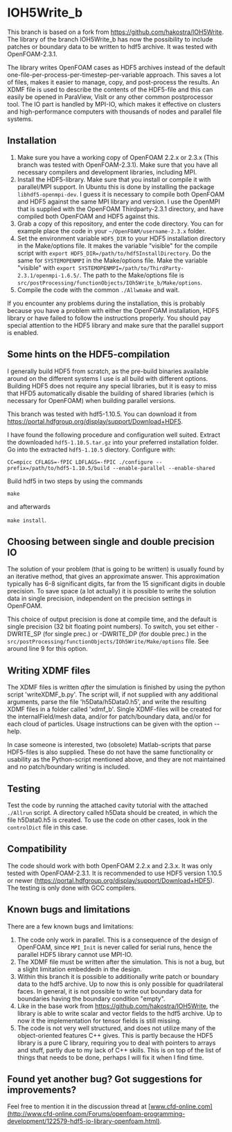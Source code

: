 IOH5Write_b
===========

This branch is based on a fork from https://github.com/hakostra/IOH5Write. The library of the branch IOH5Write_b has now the possibility to include patches or boundary data to be written to hdf5 archive. It was tested with OpenFOAM-2.3.1.

The library writes OpenFOAM cases as HDF5 archives instead of the default one-file-per-process-per-timestep-per-variable approach. This saves a lot of files, makes it easier to manage, copy, and post-process the results. An XDMF file is used to describe the contents of the HDF5-file and this can easily be opened in ParaView, VisIt or any other common postprocessor tool. The IO part is handled by MPI-IO, which makes it effective on clusters and high-performance computers with thousands of nodes and parallel file systems.


Installation
------------
1. Make sure you have a working copy of OpenFOAM 2.2.x or 2.3.x (This branch was tested with OpenFOAM-2.3.1). Make sure that you have all necessary compilers and development libraries, including MPI. 
2. Install the HDF5-library. Make sure that you install or compile it with parallel/MPI support. In Ubuntu this is done by installing the package ``libhdf5-openmpi-dev``. I guess it is necessary to compile both OpenFOAM and HDF5 against the same MPI library and version. I use the OpenMPI that is supplied with the OpenFOAM Thirdparty-2.3.1 directory, and have compiled both OpenFOAM and HDF5 against this.
3. Grab a copy of this repository, and enter the code directory. You can for example place the code in your ``~/OpenFOAM/username-2.3.x`` folder.
4. Set the environment variable ``HDF5_DIR`` to your HDF5 installation directory in the Make/options file. It makes the variable "visible" for the compile script with ``export HDF5_DIR=/path/to/hdf5InstallDirectory``. Do the same for ``SYSTEMOPENMPI`` in the Make/options file. Make the variable "visible" with ``export SYSTEMOPENMPI=/path/to/ThirdParty-2.3.1/openmpi-1.6.5/``. The path to the Make/options file is ``src/postProcessing/functionObjects/IOh5Write_b/Make/options``.
5. Compile the code with the common ``./Allwmake`` and wait.

If you encounter any problems during the installation, this is probably because you have a problem with either the OpenFOAM installation, HDF5 library or have failed to follow the instructions properly. You should pay special attention to the HDF5 library and make sure that the parallel support is enabled.


Some hints on the HDF5-compilation
----------------------------------
I generally build HDF5 from scratch, as the pre-build binaries available around on the different systems I use is all build with different options. Building HDF5 does not require any special libraries, but it is easy to miss that HFD5 automatically disable the building of shared libraries (which is necessary for OpenFOAM) when building parallel versions.

This branch was tested with hdf5-1.10.5. You can download it from https://portal.hdfgroup.org/display/support/Download+HDF5.

I have found the following procedure and configuration well suited.
Extract the downloaded ``hdf5-1.10.5.tar.gz`` into your preferred installation folder.
Go into the extracted ``hdf5-1.10.5`` diectory.
Configure with:

``CC=mpicc CFLAGS=-fPIC LDFLAGS=-fPIC ./configure --prefix=/path/to/hdf5-1.10.5/build --enable-parallel --enable-shared``

Build hdf5 in two steps by using the commands 

``make`` 

and afterwards 

``make install``.


Choosing between single and double precision IO
-----------------------------------------------
The solution of your problem (that is going to be written) is usually found by an iterative method, that gives an approximate answer. This approximation typically has 6-8 significant digits, far from the 15 significant digits in double precision. To save space (a lot actually) it is possible to write the solution data in single precision, independent on the precision settings in OpenFOAM.

This choice of output precision is done at compile time, and the default is single precision (32 bit floating point numbers). To switch, you set either -DWRITE_SP (for single prec.) or -DWRITE_DP (for double prec.) in the ``src/postProcessing/functionObjects/IOh5Write/Make/options`` file. See around line 9 for this option.


Writing XDMF files
------------------
The XDMF files is written *after* the simulation is finished by using the python script 'writeXDMF_b.py'. The script will, if not supplied with any additional arguments, parse the file 'h5Data/h5Data0.h5', and write the resulting XDMF files in a folder called 'xdmf_b'. Single XDMF-files will be created for the internalField/mesh data, and/or for patch/boundary data, and/or for each cloud of particles. Usage instructions can be given with the option --help.

In case someone is interested, two (obsolete) Matlab-scripts that parse HDF5-files is also supplied. These do not have the same functionality or usability as the Python-script mentioned above, and they are not maintained and no patch/boundary writing is included.


Testing
-------
Test the code by running the attached cavity tutorial with the attached ``./Allrun`` script. A directory called h5Data should be created, in which the file h5Data0.h5 is created. To use the code on other cases, look in the ``controlDict`` file in this case.


Compatibility
-------------
The code should work with both OpenFOAM 2.2.x and 2.3.x. It was only tested with OpenFOAM-2.3.1. It is recommended to use HDF5 version 1.10.5 or newer (https://portal.hdfgroup.org/display/support/Download+HDF5). The testing is only done with GCC compilers.


Known bugs and limitations
--------------------------
There are a few known bugs and limitations:

1. The code only work in parallel. This is a consequence of the design of OpenFOAM, since ``MPI_Init`` is never called for serial runs, hence the parallel HDF5 library cannot use MPI-IO.
2. The XDMF file must be written after the simulation. This is not a bug, but a slight limitation embeddedn in the design.
3. Within this branch it is possible to additionally write patch or boundary data to the hdf5 archive. Up to now this is only possible for quadrilateral faces. In general, it is not possible to write out boundary data for boundaries having the boundary condition "empty".
4. Like in the base work from https://github.com/hakostra/IOH5Write, the library is able to write scalar and vector fields to the hdf5 archive. Up to now it the implementation for tensor fields is still missing.
5. The code is not very well structured, and does not utilize many of the object-oriented features C++ gives. This is partly because the HDF5 library is a pure C library, requiring you to deal with pointers to arrays and stuff, partly due to my lack of C++ skills. This is on top of the list of things that needs to be done, perhaps I will fix it when I find time.


Found yet another bug? Got suggestions for improvements?
----------------------------------------------
Feel free to mention it in the discussion thread at [www.cfd-online.com](http://www.cfd-online.com/Forums/openfoam-programming-development/122579-hdf5-io-library-openfoam.html).

